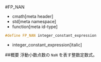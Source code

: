 #FP_NAN
* cmath[meta header]
* std[meta namespace]
* function[meta id-type]

```cpp
#define FP_NAN integer_constant_expression
```
* integer_constant_expression[italic]

##概要
浮動小数点数の `NaN` を表す整数定数式。
